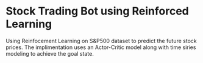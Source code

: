 # Stock Trading Bot using Reinforced Learning

Using Reinfocement Learning on S&P500 dataset to predict the future stock prices. The implimentation uses an Actor-Critic model along with time siries modeling to achieve the goal state. 
